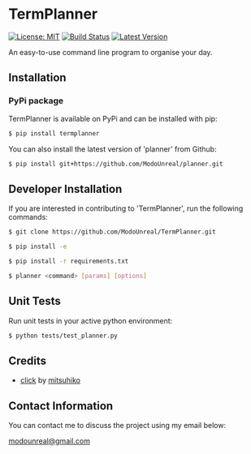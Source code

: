 # TermPlanner
[![License: MIT](https://img.shields.io/badge/License-MIT-yellow.svg)](https://opensource.org/licenses/MIT)
[![Build Status](https://travis-ci.org/ModoUnreal/TermPlanner.svg?branch=master)](https://travis-ci.org/ModoUnreal/TermPlanner)
[![Latest Version](https://pypip.in/version/<termplanner>/badge.svg)](https://pypi.python.org/pypi/termplanner/)

An easy-to-use command line program to organise your day.

## Installation

### PyPi package
TermPlanner is available on PyPi and can be installed with pip:

```bash
$ pip install termplanner
```

You can also install the latest version of 'planner' from Github:
```bash
$ pip install git+https://github.com/ModoUnreal/planner.git
```

## Developer Installation
If you are interested in contributing to 'TermPlanner', run the following commands:

```bash
$ git clone https://github.com/ModoUnreal/TermPlanner.git

$ pip install -e

$ pip install -r requirements.txt

$ planner <command> [params] [options]

```

## Unit Tests
Run unit tests in your active python environment:

```bash
$ python tests/test_planner.py

```

## Credits
* [click](https://github.com/pallets/click) by [mitsuhiko](https://github.com/mitsuhiko)

## Contact Information
You can contact me to discuss the project using my email below:

modounreal@gmail.com
